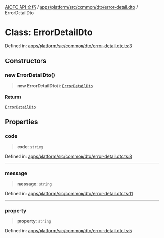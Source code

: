 [AIOFC API 文档](../../../../../../../index.md) / [apps/platform/src/common/dto/error-detail.dto](../index.md) / ErrorDetailDto

# Class: ErrorDetailDto

Defined in: [apps/platform/src/common/dto/error-detail.dto.ts:3](https://github.com/aiofc-nx/aiofc-nx-20250117/blob/67a7c164367a9389d2ffea309275a0822750a8a2/apps/platform/src/common/dto/error-detail.dto.ts#L3)

## Constructors

### new ErrorDetailDto()

> **new ErrorDetailDto**(): [`ErrorDetailDto`](ErrorDetailDto.md)

#### Returns

[`ErrorDetailDto`](ErrorDetailDto.md)

## Properties

### code

> **code**: `string`

Defined in: [apps/platform/src/common/dto/error-detail.dto.ts:8](https://github.com/aiofc-nx/aiofc-nx-20250117/blob/67a7c164367a9389d2ffea309275a0822750a8a2/apps/platform/src/common/dto/error-detail.dto.ts#L8)

***

### message

> **message**: `string`

Defined in: [apps/platform/src/common/dto/error-detail.dto.ts:11](https://github.com/aiofc-nx/aiofc-nx-20250117/blob/67a7c164367a9389d2ffea309275a0822750a8a2/apps/platform/src/common/dto/error-detail.dto.ts#L11)

***

### property

> **property**: `string`

Defined in: [apps/platform/src/common/dto/error-detail.dto.ts:5](https://github.com/aiofc-nx/aiofc-nx-20250117/blob/67a7c164367a9389d2ffea309275a0822750a8a2/apps/platform/src/common/dto/error-detail.dto.ts#L5)
